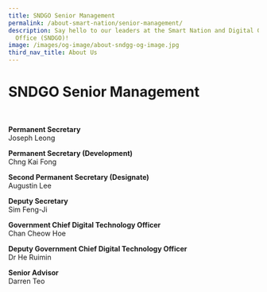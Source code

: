 ```yaml
---
title: SNDGO Senior Management
permalink: /about-smart-nation/senior-management/
description: Say hello to our leaders at the Smart Nation and Digital Government
  Office (SNDGO)!
image: /images/og-image/about-sndgg-og-image.jpg
third_nav_title: About Us
---
```

# SNDGO Senior Management

<br>

**Permanent Secretary**<br>
Joseph Leong

**Permanent Secretary (Development)**<br>
Chng Kai Fong

**Second Permanent Secretary (Designate)**<br>
Augustin Lee

**Deputy Secretary**<br>
Sim Feng-Ji

**Government Chief Digital Technology Officer**<br>
Chan Cheow Hoe

**Deputy Government Chief Digital Technology Officer**<br>
Dr He Ruimin

**Senior Advisor**<br>
Darren Teo